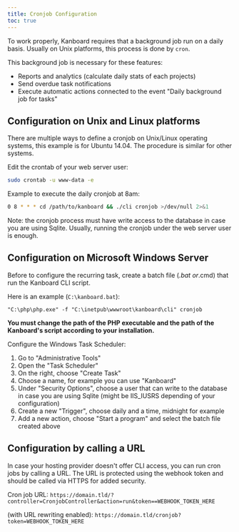 ```yaml
---
title: Cronjob Configuration
toc: true
---
```


To work properly, Kanboard requires that a background job run on a daily
basis. Usually on Unix platforms, this process is done by `cron`.

This background job is necessary for these features:

- Reports and analytics (calculate daily stats of each projects)
- Send overdue task notifications
- Execute automatic actions connected to the event "Daily background
    job for tasks"

Configuration on Unix and Linux platforms
-----------------------------------------

There are multiple ways to define a cronjob on Unix/Linux operating
systems, this example is for Ubuntu 14.04. The procedure is similar for
other systems.

Edit the crontab of your web server user:

```bash
sudo crontab -u www-data -e
```

Example to execute the daily cronjob at 8am:

```bash
0 8 * * * cd /path/to/kanboard && ./cli cronjob >/dev/null 2>&1
```

Note: the cronjob process must have write access to the database in case
you are using Sqlite. Usually, running the cronjob under the web server
user is enough.

Configuration on Microsoft Windows Server
-----------------------------------------

Before to configure the recurring task, create a batch file (*.bat
or*.cmd) that run the Kanboard CLI script.

Here is an example (`C:\kanboard.bat`):

    "C:\php\php.exe" -f "C:\inetpub\wwwroot\kanboard\cli" cronjob

**You must change the path of the PHP executable and the path of the
Kanboard's script according to your installation.**

Configure the Windows Task Scheduler:

1.  Go to "Administrative Tools"
2.  Open the "Task Scheduler"
3.  On the right, choose "Create Task"
4.  Choose a name, for example you can use "Kanboard"
5.  Under "Security Options", choose a user that can write to the
    database in case you are using Sqlite (might be IIS\_IUSRS depending
    of your configuration)
6.  Create a new "Trigger", choose daily and a time, midnight for
    example
7.  Add a new action, choose "Start a program" and select the batch file
    created above

Configuration by calling a URL
------------------------------

In case your hosting provider doesn\'t offer CLI access, you can run
cron jobs by calling a URL. The URL is protected using the webhook token
and should be called via HTTPS for added security.

Cron job URL:
`https://domain.tld/?controller=CronjobController&action=run&token==WEBHOOK_TOKEN_HERE`

(with URL rewriting enabled):
`https://domain.tld/cronjob?token=WEBHOOK_TOKEN_HERE`
